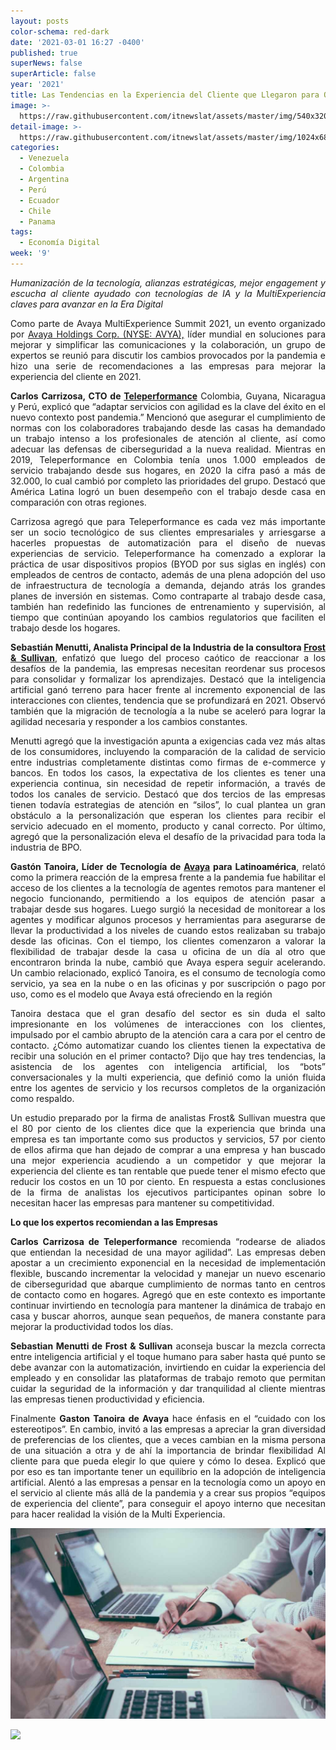 ```yaml
---
layout: posts
color-schema: red-dark
date: '2021-03-01 16:27 -0400'
published: true
superNews: false
superArticle: false
year: '2021'
title: Las Tendencias en la Experiencia del Cliente que Llegaron para Quedarse
image: >-
  https://raw.githubusercontent.com/itnewslat/assets/master/img/540x320/Clientes-p.jpg
detail-image: >-
  https://raw.githubusercontent.com/itnewslat/assets/master/img/1024x680/Clientes-g.jpg
categories:
  - Venezuela
  - Colombia
  - Argentina
  - Perú
  - Ecuador
  - Chile
  - Panama
tags:
  - Economía Digital
week: '9'
---
```

<p style="text-align: justify;"><em>Humanización de la tecnología, alianzas estratégicas, mejor engagement y escucha al cliente ayudado con tecnologías de IA y la MultiExperiencia claves para avanzar en la Era Digital</em></p>
<p style="text-align: justify;">Como parte de Avaya MultiExperience Summit 2021, un evento organizado por <a href="http://www.avaya.com/es">Avaya Holdings Corp. (NYSE: AVYA),</a> líder mundial en soluciones para mejorar y simplificar las comunicaciones y la colaboración, un grupo de expertos se reunió para discutir los cambios provocados por la pandemia e hizo una serie de recomendaciones a las empresas para mejorar la experiencia del cliente en 2021.</p>
<p style="text-align: justify;"><strong>Carlos Carrizosa, CTO de </strong><a href="https://www.teleperformance.com/en-us/our-locations/colombia"><strong>Teleperformance</strong></a> Colombia, Guyana, Nicaragua y Perú, explicó que “adaptar servicios con agilidad es la clave del éxito en el nuevo contexto post pandemia.” Mencionó que asegurar el cumplimiento de normas con los colaboradores trabajando desde las casas ha demandado un trabajo intenso a los profesionales de atención al cliente, así como adecuar las defensas de ciberseguridad a la nueva realidad. Mientras en 2019, Teleperformance en Colombia tenía unos 1.000 empleados de servicio trabajando desde sus hogares, en 2020 la cifra pasó a más de 32.000, lo cual cambió por completo las prioridades del grupo. Destacó que América Latina logró un buen desempeño con el trabajo desde casa en comparación con otras regiones.</p>
<p style="text-align: justify;">Carrizosa agregó que para Teleperformance es cada vez más importante ser un socio tecnológico de sus clientes empresariales y arriesgarse a hacerles propuestas de automatización para el diseño de nuevas experiencias de servicio. Teleperformance ha comenzado a explorar la práctica de usar dispositivos propios (BYOD por sus siglas en inglés) con empleados de centros de contacto, además de una plena adopción del uso de infraestructura de tecnología a demanda, dejando atrás los grandes planes de inversión en sistemas. Como contraparte al trabajo desde casa, también han redefinido las funciones de entrenamiento y supervisión, al tiempo que continúan apoyando los cambios regulatorios que faciliten el trabajo desde los hogares.</p>
<p style="text-align: justify;"><strong>Sebastián Menutti, Analista Principal de la Industria de la consultora </strong><a href="https://ww2.frost.com/"><strong>Frost &amp; Sullivan</strong></a>, enfatizó que luego del proceso caótico de reaccionar a los desafíos de la pandemia, las empresas necesitan reordenar sus procesos para consolidar y formalizar los aprendizajes. Destacó que la inteligencia artificial ganó terreno para hacer frente al incremento exponencial de las interacciones con clientes, tendencia que se profundizará en 2021. Observó también que la migración de tecnología a la nube se aceleró para lograr la agilidad necesaria y responder a los cambios constantes.</p>
<p style="text-align: justify;">Menutti agregó que la investigación apunta a exigencias cada vez más altas de los consumidores, incluyendo la comparación de la calidad de servicio entre industrias completamente distintas como firmas de e-commerce y bancos. En todos los casos, la expectativa de los clientes es tener una experiencia continua, sin necesidad de repetir información, a través de todos los canales de servicio. Destacó que dos tercios de las empresas tienen todavía estrategias de atención en “silos”, lo cual plantea un gran obstáculo a la personalización que esperan los clientes para recibir el servicio adecuado en el momento, producto y canal correcto. Por último, agregó que la personalización eleva el desafío de la privacidad para toda la industria de BPO.</p>
<p style="text-align: justify;"><strong>Gastón Tanoira, Líder de Tecnología de </strong><a href="http://www.avaya.com/es"><strong>Avaya</strong></a><strong> para Latinoamérica</strong>, relató como la primera reacción de la empresa frente a la pandemia fue habilitar el acceso de los clientes a la tecnología de agentes remotos para mantener el negocio funcionando, permitiendo a los equipos de atención pasar a trabajar desde sus hogares. Luego surgió la necesidad de monitorear a los agentes y modificar algunos procesos y herramientas para asegurarse de llevar la productividad a los niveles de cuando estos realizaban su trabajo desde las oficinas. Con el tiempo, los clientes comenzaron a valorar la flexibilidad de trabajar desde la casa u oficina de un día al otro que encontraron brinda la nube, cambió que Avaya espera seguir acelerando. Un cambio relacionado, explicó Tanoira, es el consumo de tecnología como servicio, ya sea en la nube o en las oficinas y por suscripción o pago por uso, como es el modelo que Avaya está ofreciendo en la región</p>
<p style="text-align: justify;">Tanoira destaca que el gran desafío del sector es sin duda el salto impresionante en los volúmenes de interacciones con los clientes, impulsado por el cambio abrupto de la atención cara a cara por el centro de contacto. ¿Cómo automatizar cuando los clientes tienen la expectativa de recibir una solución en el primer contacto? Dijo que hay tres tendencias, la asistencia de los agentes con inteligencia artificial, los “bots” conversacionales y la multi experiencia, que definió como la unión fluida entre los agentes de servicio y los recursos completos de la organización como respaldo.</p>
<p style="text-align: justify;">Un estudio preparado por la firma de analistas Frost&amp; Sullivan muestra que el 80 por ciento de los clientes dice que la experiencia que brinda una empresa es tan importante como sus productos y servicios, 57 por ciento de ellos afirma que han dejado de comprar a una empresa y han buscado una mejor experiencia acudiendo a un competidor y que mejorar la experiencia del cliente es tan rentable que puede tener el mismo efecto que reducir los costos en un 10 por ciento. En respuesta a estas conclusiones de la firma de analistas los ejecutivos participantes opinan sobre lo necesitan hacer las empresas para mantener su competitividad.</p>
<p style="text-align: justify;"><strong>Lo que los expertos recomiendan a las Empresas</strong></p>
<p style="text-align: justify;"><strong>Carlos Carrizosa de Teleperformance</strong> recomienda “rodearse de aliados que entiendan la necesidad de una mayor agilidad”. Las empresas deben apostar a un crecimiento exponencial en la necesidad de implementación flexible, buscando incrementar la velocidad y manejar un nuevo escenario de ciberseguridad que abarque cumplimiento de normas tanto en centros de contacto como en hogares. Agregó que en este contexto es importante continuar invirtiendo en tecnología para mantener la dinámica de trabajo en casa y buscar ahorros, aunque sean pequeños, de manera constante para mejorar la productividad todos los días.</p>
<p style="text-align: justify;"><strong>Sebastian Menutti de Frost &amp; Sullivan</strong> aconseja buscar la mezcla correcta entre inteligencia artificial y el toque humano para saber hasta qué punto se debe avanzar con la automatización, invirtiendo en cuidar la experiencia del empleado y en consolidar las plataformas de trabajo remoto que permitan cuidar la seguridad de la información y dar tranquilidad al cliente mientras las empresas tienen productividad y eficiencia.</p>
<p style="text-align: justify;">Finalmente <strong>Gaston Tanoira de Avaya</strong> hace énfasis en el “cuidado con los estereotipos”. En cambio, invitó a las empresas a apreciar la gran diversidad de preferencias de los clientes, que a veces cambian en la misma persona de una situación a otra y de ahí la importancia de brindar flexibilidad Al cliente para que pueda elegir lo que quiere y cómo lo desea. Explicó que por eso es tan importante tener un equilibrio en la adopción de inteligencia artificial. Alentó a las empresas a pensar en la tecnología como un apoyo en el servicio al cliente más allá de la pandemia y a crear sus propios “equipos de experiencia del cliente”, para conseguir el apoyo interno que necesitan para hacer realidad la visión de la Multi Experiencia.</p>

![](https://raw.githubusercontent.com/itnewslat/assets/master/img/1024x680/Clientes-g.jpg)

<img src="https://tracker.metricool.com/c3po.jpg?hash=56f88a41e39ab42c063cc51676587a04"/>
